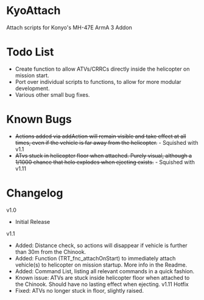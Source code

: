 KyoAttach
=========

Attach scripts for Konyo's MH-47E ArmA 3 Addon


Todo List
=========

* Create function to allow ATVs/CRRCs directly inside the helicopter on mission start.
* Port over individual scripts to functions, to allow for more modular development.
* Various other small bug fixes.

Known Bugs
=========

* <s>Actions added via addAction will remain visible and take effect at all times, even if the vehicle is far away from the helicopter.</s> - Squished with v1.1
* <s>ATvs stuck in helicopter floor when attached. Purely visual, although a 1/1000 chance that helo explodes when ejecting exists.</s> - Squished with v1.11

Changelog 
=========

v1.0
* Initial Release

v1.1 
* Added: Distance check, so actions will disappear if vehicle is further than 30m from the Chinook.
* Added: Function (TRT_fnc_attachOnStart) to immediately attach vehicle(s) to helicopter on mission startup. More info in the Readme.
* Added: Command List, listing all relevant commands in a quick fashion.
* Known issue: ATVs are stuck inside helicopter floor when attached to the Chinook. Should have no lasting effect when ejecting.
v1.11 Hotfix
* Fixed: ATVs no longer stuck in floor, slightly raised.